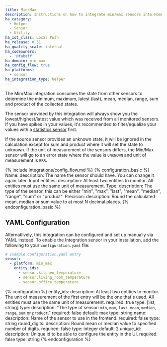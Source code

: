 ```yaml
---
title: Min/Max
description: Instructions on how to integrate min/max sensors into Home Assistant.
ha_category:
  - Helper
  - Sensor
  - Utility
ha_iot_class: Local Push
ha_release: 0.31
ha_quality_scale: internal
ha_codeowners:
  - '@fabaff'
ha_domain: min_max
ha_config_flow: true
ha_platforms:
  - sensor
ha_integration_type: helper
---
```


The Min/Max integration consumes the state from other sensors to determine the minimum, maximum, latest (last), mean, median, range, sum and product of the collected states.

The sensor provided by this integration will always show you the lowest/highest/latest value which was received from all monitored sensors. If you have spikes in your values, it's recommended to filter/equalize your values with a [statistics sensor](/integrations/statistics) first.

If the source sensor provides an unknown state, it will be ignored in the calculation except for sum and product where it will set the state to unknown. If the unit of measurement of the sensors differs, the Min/Max sensor will go to an error state where the value is `UNKNOWN` and unit of measurement is `ERR`.

{% include integrations/config_flow.md %}
{% configuration_basic %}
Name:
  description: The name the sensor should have. You can change it again later.
Input entities:
  description: At least two entities to monitor. All entities must use the same unit of measurement.
Type:
  description: The type of the sensor, this can be either "min", "max", "last", "mean", "median", "range", "sum" or "product".
Precision:
  description: Round the calculated mean, median or sum value to at most N decimal places.
{% endconfiguration_basic %}

## YAML Configuration

Alternatlively, this integration can be configured and set up manually via YAML
instead. To enable the Integration sensor in your installation, add the
following to your `configuration.yaml` file:

```yaml
# Example configuration.yaml entry
sensor:
  - platform: min_max
    entity_ids:
      - sensor.kitchen_temperature
      - sensor.living_room_temperature
      - sensor.office_temperature
```

{% configuration %}
entity_ids:
  description: At least two entities to monitor. The unit of measurement of the first entry will be the one that's used. All entities must use the same unit of measurement.
  required: true
  type: [list, string]
type:
  description: "The type of sensor: `min`, `max`, `last`, `mean`, `median`, `range`, `sum` or `product`."
  required: false
  default: max
  type: string
name:
  description: Name of the sensor to use in the frontend.
  required: false
  type: string
round_digits:
  description: Round mean or median value to specified number of digits.
  required: false
  type: integer
  default: 2
unique_id:
  description: Unique id to be able to configure the entity in the UI.
  required: false
  type: string
{% endconfiguration %}
